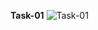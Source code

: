 **Task-01**
![Task-01](https://github.com/mparmilan/Internship_Tasks/assets/171232079/24decd39-d229-4f0a-8497-270cc2c3697b)
